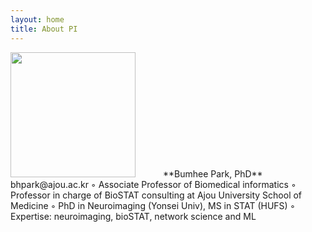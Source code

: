 ```yaml
---
layout: home
title: About PI
---
```

<img src="../assets/img/profe.png" style="width: 200px; margin-right: 40px;"/>
**Bumhee Park, PhD**<br>
bhpark@ajou.ac.kr
◦ Associate Professor of Biomedical informatics
◦ Professor in charge of BioSTAT consulting
        at Ajou University School of Medicine
◦ PhD in Neuroimaging (Yonsei Univ), MS in STAT (HUFS)
◦ Expertise: neuroimaging, bioSTAT, network science and ML

